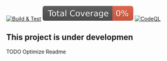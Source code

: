 [![Build & Test](https://github.com/JasurbekA/compose-pdf-reader/actions/workflows/android_build.yml/badge.svg?branch=master)](https://github.com/JasurbekA/compose-pdf-reader/actions/workflows/android_build.yml)
![Test Coverage](.github/badges/jacoco.svg)
[![CodeQL](https://github.com/JasurbekA/compose-pdf-reader/actions/workflows/codeql.yml/badge.svg?branch=master)](https://github.com/JasurbekA/compose-pdf-reader/actions/workflows/codeql.yml)

## This project is under developmen
TODO Optimize Readme 
